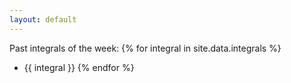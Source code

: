 ```yaml
---
layout: default
---
```

Past integrals of the week:
{% for integral in site.data.integrals %}
- {{ integral }}
{% endfor %}

